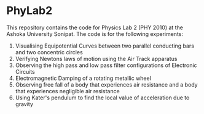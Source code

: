 # PhyLab2
This repository contains the code for Physics Lab 2 (PHY 2010) at the Ashoka University Sonipat. The code is for the following experiments: 
1. Visualising Equipotential Curves between two parallel conducting bars and two concentric circles
2. Verifying Newtons laws of motion using the Air Track apparatus
3. Observing the high pass and low pass filter configurations of Electronic Circuits
4. Electromagnetic Damping of a rotating metallic wheel
5. Observing free fall of a body that experiences air resistance and a body that experiences negligible air resistance
6. Using Kater's pendulum to find the local value of acceleration due to gravity 
